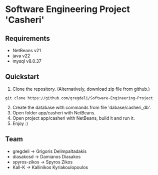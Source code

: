 # Software Engineering Project 'Casheri'

## Requirements

- NetBeans v21
- java v22
- mysql v8.0.37

## Quickstart

1.  Clone the repository. (Alternatively, download zip file from github.)
```
git clone https://github.com/gregdeli/Software-Engineering-Project
```
2.  Create the database with commands from file 'dabase/casheri_db'.
3.  Open folder app/casheri with NetBeans.
4.  Open project app/casheri with NetBeans, build it and run it.
5.  Enjoy :)

## Team

- gregdeli -> Grigoris Delimpaltadakis
- diasakosd -> Damianos Diasakos
- spyros-zikos -> Spyros Zikos
- Kall-K -> Kallinikos Kyriakoulopoulos
